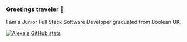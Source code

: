 ### Greetings traveler 👋

I am a Junior Full Stack Software Developer graduated from Boolean UK.

[![Alexa's GitHub stats](https://github-readme-stats.vercel.app/api?username=alexamaingard)](https://github.com/anuraghazra/github-readme-stats)
